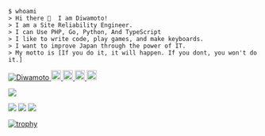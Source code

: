 
```shell
$ whoami
> Hi there 👋  I am Diwamoto!
> I am a Site Reliability Engineer.
> I can Use PHP, Go, Python, And TypeScript
> I like to write code, play games, and make keyboards.
> I want to improve Japan through the power of IT.
> My motto is [If you do it, it will happen. If you dont, you won't do it.]
```

<p align="left"> 
  <a href="https://github.com/Diwamoto/">
    <img src="https://komarev.com/ghpvc/?username=diwamoto" alt="Diwamoto" />
  </a>
  <a href="http://x.com/Diwamoto_">
    <img height="20" alt="X (formerly Twitter) Follow" src="https://img.shields.io/twitter/follow/Diwamoto_">
  </a>
  <a href="https://github.com/Diwamoto">
    <img height="20" src="https://img.shields.io/github/followers/Diwamoto?label=follow&logo=github&style=flat" />
  </a>
  <a href="https://qiita.com/Diwamoto">
    <img height="20" src="https://qiita-badge.apiapi.app/s/Diwamoto/posts.svg" />
  </a>
  <a href="https://qiita.com/Diwamoto">
    <img height="20" src="https://qiita-badge.apiapi.app/s/Diwamoto/contributions.svg" />
  </a>
</p>

![](http://github-profile-summary-cards.vercel.app/api/cards/profile-details?username=Diwamoto&theme=nord_dark)

![](http://github-profile-summary-cards.vercel.app/api/cards/repos-per-language?username=Diwamoto&theme=nord_dark)
![](http://github-profile-summary-cards.vercel.app/api/cards/most-commit-language?username=Diwamoto&theme=nord_dark)
![](http://github-profile-summary-cards.vercel.app/api/cards/productive-time?username=Diwamoto&theme=nord_dark&utcOffset=9)


[![trophy](https://github-profile-trophy.vercel.app/?username=Diwamoto&theme=nord&column=9
)](https://github.com/ryo-ma/github-profile-trophy)

